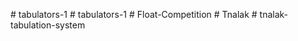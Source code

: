 
#   t a b u l a t o r s - 1  
 #   t a b u l a t o r s - 1  
 #   F l o a t - C o m p e t i t i o n  
 #   T n a l a k  
 #   t n a l a k - t a b u l a t i o n - s y s t e m  
 